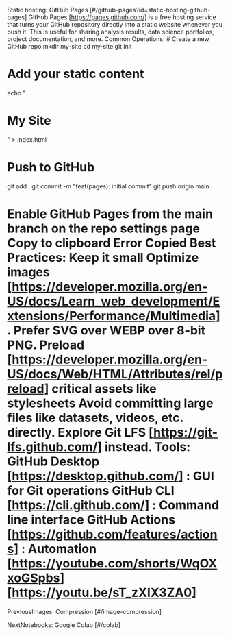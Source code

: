 Static hosting: GitHub Pages [#/github-pages?id=static-hosting-github-pages] GitHub Pages [https://pages.github.com/] is a free hosting service that turns your GitHub repository directly into a static website whenever you push it. This is useful for sharing analysis results, data science portfolios, project documentation, and more. Common Operations: # Create a new GitHub repo
mkdir my-site
cd my-site
git init

# Add your static content
echo "<h1>My Site</h1>" > index.html

# Push to GitHub
git add .
git commit -m "feat(pages): initial commit"
git push origin main

# Enable GitHub Pages from the main branch on the repo settings page Copy to clipboard Error Copied Best Practices: Keep it small Optimize images [https://developer.mozilla.org/en-US/docs/Learn_web_development/Extensions/Performance/Multimedia] . Prefer SVG over WEBP over 8-bit PNG. Preload [https://developer.mozilla.org/en-US/docs/Web/HTML/Attributes/rel/preload] critical assets like stylesheets Avoid committing large files like datasets, videos, etc. directly. Explore Git LFS [https://git-lfs.github.com/] instead. Tools: GitHub Desktop [https://desktop.github.com/] : GUI for Git operations GitHub CLI [https://cli.github.com/] : Command line interface GitHub Actions [https://github.com/features/actions] : Automation [https://youtube.com/shorts/WqOXxoGSpbs] [https://youtu.be/sT_zXIX3ZA0]

PreviousImages: Compression [#/image-compression]

NextNotebooks: Google Colab [#/colab]